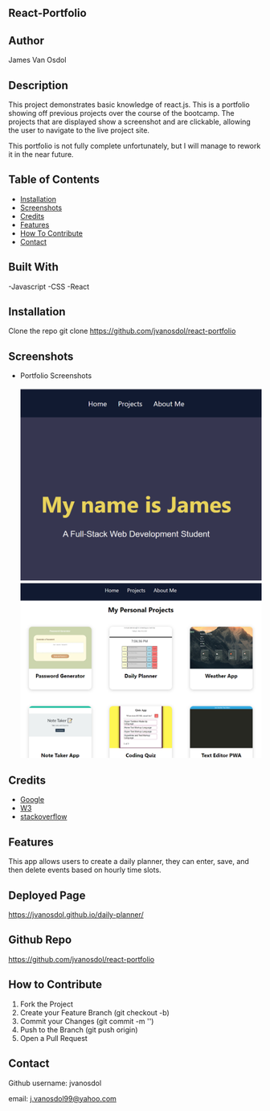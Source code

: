 ## React-Portfolio

## Author

James Van Osdol

## Description

This project demonstrates basic knowledge of react.js. This is a portfolio showing off previous projects over the course of the bootcamp. The projects that are displayed show a screenshot and are clickable, allowing the user to navigate to the live project site. 

This portfolio is not fully complete unfortunately, but I will manage to rework it in the near future. 



## Table of Contents

- [Installation](#installation)
- [Screenshots](#screenshots)
- [Credits](#credits)
- [Features](#features)
- [How To Contribute](#how-to-contribute)
- [Contact](#contact)


## Built With

-Javascript
-CSS
-React


## Installation

Clone the repo
git clone https://github.com/jvanosdol/react-portfolio


## Screenshots


- Portfolio Screenshots


  ![screenshot](/images/portfolio-main.png)
  ![screenshot](/images/portfolio-projects.png)



## Credits

- [Google](https://www.google.com)
- [W3](https://www.w3schools.com)
- [stackoverflow](https://stackoverflow.com/)

## Features

This app allows users to create a daily planner, they can enter, save, and then delete events based on hourly time slots.


## Deployed Page

https://jvanosdol.github.io/daily-planner/


## Github Repo

https://github.com/jvanosdol/react-portfolio


## How to Contribute

1. Fork the Project
2. Create your Feature Branch (git checkout -b)
3. Commit your Changes (git commit -m '')
4. Push to the Branch (git push origin)
5. Open a Pull Request


## Contact

Github username: jvanosdol

email: j.vanosdol99@yahoo.com

